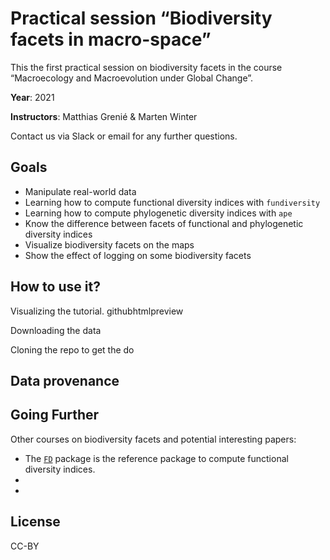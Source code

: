 
<!-- README.md is generated from README.Rmd. Please edit that file -->

# Practical session “Biodiversity facets in macro-space”

This the first practical session on biodiversity facets in the course
“Macroecology and Macroevolution under Global Change”.

**Year**: 2021

**Instructors**: Matthias Grenié & Marten Winter

Contact us via Slack or email for any further questions.

## Goals

-   Manipulate real-world data
-   Learning how to compute functional diversity indices with
    `fundiversity`
-   Learning how to compute phylogenetic diversity indices with `ape`
-   Know the difference between facets of functional and phylogenetic
    diversity indices
-   Visualize biodiversity facets on the maps
-   Show the effect of logging on some biodiversity facets

## How to use it?

Visualizing the tutorial. githubhtmlpreview

Downloading the data

Cloning the repo to get the do

## Data provenance

## Going Further

Other courses on biodiversity facets and potential interesting papers:

-   The [`FD`](https://cran.r-project.org/package=FD) package is the
    reference package to compute functional diversity indices.
-   
-   

## License

CC-BY
